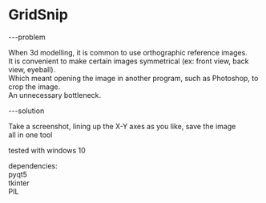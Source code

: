 # GridSnip<br>

---problem<br>

When 3d modelling, it is common to use orthographic reference images.<br>
It is convenient to make certain images symmetrical (ex: front view, back view, eyeball).<br>
Which meant opening the image in another program, such as Photoshop, to crop the image.<br>
An unnecessary bottleneck.<br>

---solution<br>

Take a screenshot, lining up the X-Y axes as you like, save the image<br>
all in one tool<br>

tested with windows 10<br>

dependencies:<br>
pyqt5<br>
tkinter<br>
PIL<br>
